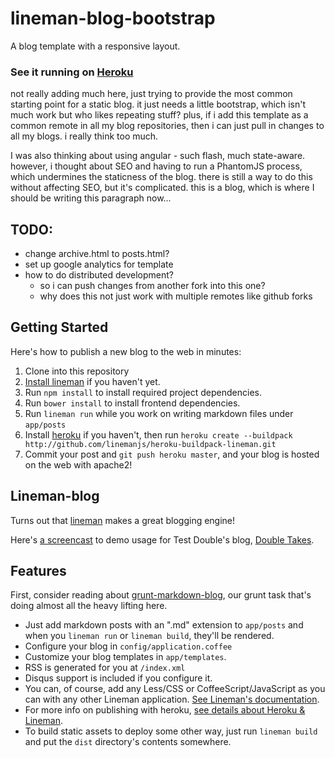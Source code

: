 # lineman-blog-bootstrap

A blog template with a responsive layout.

### See it running on [Heroku](https://lineman-blog-bootstrap.herokuapp.com)

not really adding much here, just trying to provide the most common starting point for a static blog. 
it just needs a little bootstrap, which isn't much work but who likes repeating stuff?  plus, if
i add this template as a common remote in all my blog repositories, then i can just pull in changes
to all my blogs.  i really think too much.

I was also thinking about using angular - such flash, much state-aware.  
however, i thought about SEO and having to run a PhantomJS process, 
which undermines the staticness of the blog.  there is still a way to do this
without affecting SEO, but it's complicated.  this is a blog, which is where
I should be writing this paragraph now...

## TODO:
- change archive.html to posts.html?
- set up google analytics for template
- how to do distributed development?  
  - so i can push changes from another fork into this one?
  - why does this not just work with multiple remotes like github forks

## Getting Started

Here's how to publish a new blog to the web in minutes:

1. Clone into this repository
1. [Install lineman](https://github.com/linemanjs/lineman#getting-started) if you haven't yet.
1. Run `npm install` to install required project dependencies.
1. Run `bower install` to install frontend dependencies.
1. Run `lineman run` while you work on writing markdown files under `app/posts`
1. Install [heroku](https://toolbelt.heroku.com) if you haven't, then run `heroku create --buildpack http://github.com/linemanjs/heroku-buildpack-lineman.git`
1. Commit your post and `git push heroku master`, and your blog is hosted on the web with apache2!

## Lineman-blog

Turns out that [lineman](http://linemanjs.com) makes a great blogging engine!

Here's [a screencast](https://www.youtube.com/watch?v=raznFJedCZM) to demo usage for Test Double's blog, [Double Takes](http://blog.testdouble.com).

## Features

First, consider reading about [grunt-markdown-blog](https://github.com/testdouble/grunt-markdown-blog), our grunt task that's doing almost all the heavy lifting here.

* Just add markdown posts with an ".md" extension to `app/posts` and when you `lineman run` or `lineman build`, they'll be rendered.
* Configure your blog in `config/application.coffee`
* Customize your blog templates in `app/templates`.
* RSS is generated for you at `/index.xml`
* Disqus support is included if you configure it.
* You can, of course, add any Less/CSS or CoffeeScript/JavaScript as you can with any other Lineman application. [See Lineman's documentation](https://github.com/linemanjs/lineman).
* For more info on publishing with heroku, [see details about Heroku & Lineman](https://github.com/linemanjs/lineman#heroku).
* To build static assets to deploy some other way, just run `lineman build` and put the `dist` directory's contents somewhere.


